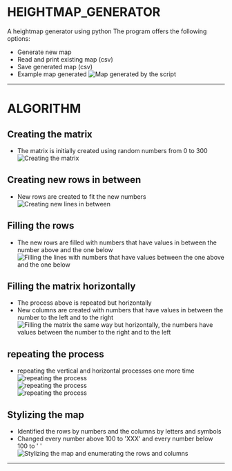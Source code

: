# HEIGHTMAP_GENERATOR
A heightmap generator using python
The program offers the following options:
* Generate new map
* Read and print existing map (csv)
* Save generated map (csv)
* Example map generated
![Map generated by the script](/images/map.png)

----

# ALGORITHM

## Creating the matrix 
* The matrix is initially created using random numbers from 0 to 300 <br>
![Creating the matrix](/images/fig1.png) <br>
## Creating new rows in between 
* New rows are created to fit the new numbers <br>
![Creating new lines in between](/images/fig2.png) <br>
## Filling the rows 
* The new rows are filled with numbers that have values in between the number above and the one below <br>
![Filling the lines with numbers that have values between the one above and the one below](/images/fig3.png) <br>
## Filling the matrix horizontally 
* The process above is repeated but horizontally
* New columns are created with numbers that have values in between the number to the left and to the right <br>
![Filling the matrix the same way but horizontally, the numbers have values between the number to the right and to the left](/images/fig4.png) <br>
## repeating the process 
* repeating the vertical and horizontal processes one more time <br>
![repeating the process](/images/fig5.png) <br>
![repeating the process](/images/fig6.png) <br>
![repeating the process](/images/fig7.png) <br>
## Stylizing the map 
* Identified the rows by numbers and the columns by letters and symbols
* Changed every number above 100 to 'XXX' and every number below 100 to ' ' <br>
![Stylizing the map and enumerating the rows and columns](/images/fig8.png) <br>

----
